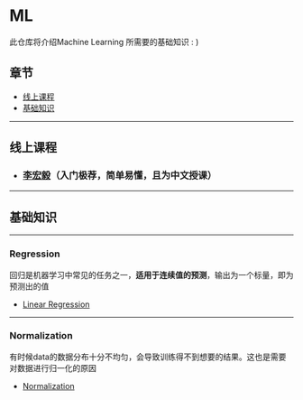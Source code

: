 # ML
此仓库将介绍Machine Learning 所需要的基础知识 : )

## 章节
- [线上课程](#courses)
- [基础知识](#basic)

****
## <div id='courses'>线上课程</div>

- ### [李宏毅](https://www.youtube.com/watch?v=CXgbekl66jc&list=PLJV_el3uVTsPy9oCRY30oBPNLCo89yu49&index=1)（入门极荐，简单易懂，且为中文授课）

****
## <div id='basic'>基础知识</div>
****
### Regression

回归是机器学习中常见的任务之一，**适用于连续值的预测**，输出为一个标量，即为预测出的值
- [Linear Regression](md/linear_regression.md)

****
### Normalization

有时候data的数据分布十分不均匀，会导致训练得不到想要的结果。这也是需要对数据进行归一化的原因

- [Normalization](md/normalization.md)

